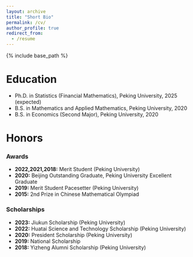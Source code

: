 ```yaml
---
layout: archive
title: "Short Bio"
permalink: /cv/
author_profile: true
redirect_from:
  - /resume
---
```


{% include base_path %}

Education
======
* Ph.D. in Statistics (Financial Mathematics), Peking University, 2025 (expected)
* B.S. in Mathematics and Applied Mathematics, Peking University, 2020
* B.S. in Economics (Second Major), Peking University, 2020


Honors
======
### Awards
* **2022,2021,2018:** Merit Student (Peking University)
* **2020:** Beijing Outstanding Graduate, Peking University Excellent Graduate
* **2019:** Merit Student Pacesetter (Peking University)
* **2015:** 2nd Prize in Chinese Mathematical Olympiad

### Scholarships
* **2023:** Jiukun Scholarship (Peking University)
* **2022:** Huatai Science and Technology Scholarship (Peking University)
* **2020:** President Scholarship (Peking University)
* **2019:** National Scholarship
* **2018:** Yizheng Alumni Scholarship (Peking University)


<!-- Experience
======
* Cardinal Operations, Beijing, China. Jan. -- Sept. 2020
  * Algorithm Intern -- Operations Optimization Track. -->

  

